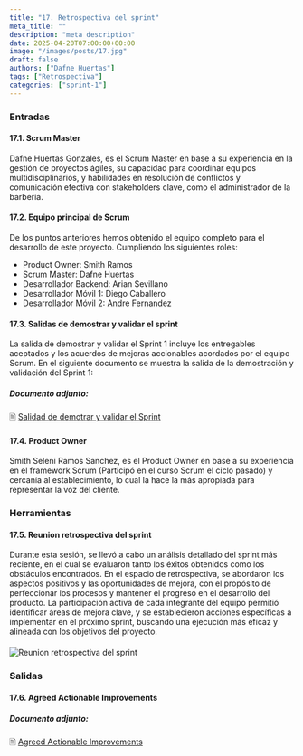 ```yaml
---
title: "17. Retrospectiva del sprint"
meta_title: ""
description: "meta description"
date: 2025-04-20T07:00:00+00:00
image: "/images/posts/17.jpg"
draft: false
authors: ["Dafne Huertas"]
tags: ["Retrospectiva"]
categories: ["sprint-1"]
---
```


### Entradas

#### 17.1. Scrum Master
Dafne Huertas Gonzales, es el Scrum Master en base a su experiencia en la gestión de proyectos ágiles, su capacidad para coordinar equipos multidisciplinarios, y habilidades en resolución de conflictos y comunicación efectiva con stakeholders clave, como el administrador de la barbería.

#### 17.2. Equipo principal de Scrum
De los puntos anteriores hemos obtenido el equipo completo para el desarrollo de este proyecto. Cumpliendo los siguientes roles:

- Product Owner: Smith Ramos
- Scrum Master: Dafne Huertas
- Desarrollador Backend: Arian Sevillano
- Desarrollador Móvil 1: Diego Caballero
- Desarrollador Móvil 2: Andre Fernandez

#### 17.3. Salidas de demostrar y validar el sprint
La salida de demostrar y validar el Sprint 1 incluye los entregables aceptados y los acuerdos de mejoras accionables acordados por el equipo Scrum.
En el siguiente documento se muestra la salida de la demostración y validación del Sprint 1:

##### **Documento adjunto:**
 🗎 [Salidad de demotrar y validar el Sprint](https://docs.google.com/document/d/12FphjNwrjjYWQQ0MrDEF9KtwsNYMQ5UcIUX2SQ1AGJ4/edit?usp=sharing)

#### 17.4. Product Owner

Smith Seleni Ramos Sanchez, es el Product Owner en base a su experiencia en el framework Scrum (Participó en el curso Scrum el ciclo pasado) y cercanía al establecimiento, lo cual la hace la más apropiada para representar la voz del cliente.

### Herramientas

#### 17.5. Reunion retrospectiva del sprint
Durante esta sesión, se llevó a cabo un análisis detallado del sprint más reciente, en el cual se evaluaron tanto los éxitos obtenidos como los obstáculos encontrados. En el espacio de retrospectiva, se abordaron los aspectos positivos y las oportunidades de mejora, con el propósito de perfeccionar los procesos y mantener el progreso en el desarrollo del producto. La participación activa de cada integrante del equipo permitió identificar áreas de mejora clave, y se establecieron acciones específicas a implementar en el próximo sprint, buscando una ejecución más eficaz y alineada con los objetivos del proyecto.

<img src="/images/sprint_2/retrospective.jpg" 
     alt="Reunion retrospectiva del sprint" 
     style="display: block; margin: 20px auto; max-width: 100%;" />

### Salidas

#### 17.6. Agreed Actionable Improvements

##### **Documento adjunto:**
 🗎 [Agreed Actionable Improvements](https://docs.google.com/spreadsheets/d/1yzMuYtuogaWg7vcqj-XWm-rVurxXekNe81_jY6LWBpA/edit?usp=sharing)
